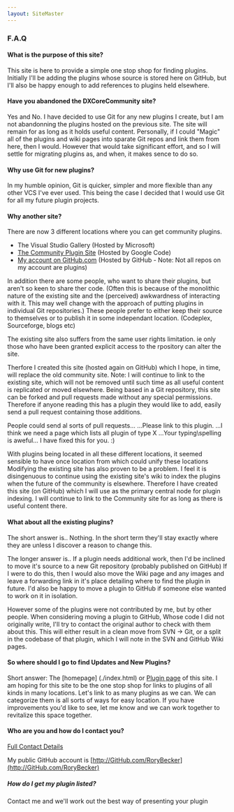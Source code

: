 ```yaml
---
layout: SiteMaster
---
```


### F.A.Q

#### What is the purpose of this site?
This site is here to provide a simple one stop shop for finding plugins.
Initially I'll be adding the plugins whose source is stored here on GitHub, but I'll also be happy enough to add references to plugins held elsewhere.

#### Have you abandoned the DXCoreCommunity site?
Yes and No. I have decided to use Git for any new plugins I create, but I am not abandonning the plugins hosted on the previous site.
The site will remain for as long as it holds useful content. Personally, if I could "Magic" all of the plugins and wiki pages into sparate Git repos and link them from here, then I would. 
However that would take significant effort, and so I will settle for migrating plugins as, and when, it makes sence to do so.

#### Why use Git for new plugins?
In my humble opinion, Git is quicker, simpler and more flexible than any other VCS I've ever used. 
This being the case I decided that I would use Git for all my future plugin projects.

#### Why another site?
There are now 3 different locations where you can get community plugins.
* The Visual Studio Gallery (Hosted by Microsoft)
* [The Community Plugin Site](https://code.google.com/p/dxcorecommunityplugins/) (Hosted by Google Code)
* [My account on GitHub.com](https://github.com/rorybecker/) (Hosted by GitHub - Note: Not all repos on my account are plugins)
 
In addition there are some people, who want to share their plugins, but aren't so keen to share ther code. 
(Often this is because of the monolithic nature of the existing site and the (perceived) awkwardness of interacting with it. 
This may well change with the approach of putting plugins in individual Git repositories.)
These people prefer to either keep their source to themselves or to publish it in some independant location. (Codeplex, Sourceforge, blogs etc)

The existing site also suffers from the same user rights limitation. ie only those who have been granted explicit access to the rpository can alter the site.

Therfore I created this site (hosted again on GitHub) which I hope, in time, will replace the old community site. 
Note: I will continue to link to the existing site, which will not be removed until such time as all useful content is replicated or moved elsewhere.
Being based in a Git repository, this site can be forked and pull requests made without any special permissions. 
Therefore if anyone reading this has a plugin they would like to add, easily send a pull request containing those additions.

People could send al sorts of pull requests...
...Please link to this plugin.
...I think we need a page which lists all plugin of type X
...Your typing\spelling is aweful... I have fixed this for you. :)

 
With plugins being located in all these different locations, it seemed sensible to have once location from which could unify these locations
Modifying the existing site has also proven to be a problem. 
I feel it is disingenuous to continue using the existing site's wiki to index the plugins when the future of the community is elsewhere.
Therefore I have created this site (on GitHub) which I will use as the primary central node for plugin indexing. 
I will continue to link to the Community site for as long as there is useful content there.

#### What about all the existing plugins?
The short answer is.. 
Nothing. In the short term they'll stay exactly where they are unless I discover a reason to change this.

The longer answer is.. 
If a plugin needs additional work, then I'd be inclined to move it's source to a new Git repository (probably published on GitHub)
If I were to do this, then I would also move the Wiki page and any images and leave a forwarding link in it's place detailing where to find the plugin in future.
I'd also be happy to move a plugin to GitHub if someone else wanted to work on it in isolation.

However some of the plugins were not contributed by me, but by other people. 
When considering moving a plugin to GitHub, Whose code I did not originally write, I'll try to contact the original author to check with them about this.
This will either result in a clean move from SVN -> Git, or a split in the codebase of that plugin, which I will note in the SVN and GitHub Wiki pages.

#### So where should I go to find Updates and New Plugins?
Short answer: The [homepage] (./index.html) or [Plugin page](./Plugins.html) of this site.
I am hoping for this site to be the one stop shop for links to plugins of all kinds in many locations.
Let's link to as many plugins as we can. We can categorize them is all sorts of ways for easy location. 
If you have improvements you'd like to see, let me know and we can work together to revitalize this space together.

#### Who are you and how do I contact you?

 [Full Contact Details](./Contact.html)

My public GitHub account is [http://GitHub.com/RoryBecker](http://GitHub.com/RoryBecker)

##### How do I get my plugin listed?
Contact me and we'll work out the best way of presenting your plugin
